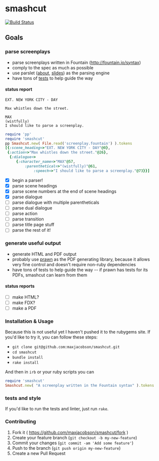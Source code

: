 # smashcut

[![Build Status](https://travis-ci.org/maxjacobson/smashcut.svg?branch=master)](https://travis-ci.org/maxjacobson/smashcut)

## Goals

### parse screenplays

* parse screenplays written in Fountain (<http://fountain.io/syntax>)
* comply to the spec as much as possible
* use parslet ([about][1], [slides][2]) as the parsing engine
* have tons of [tests][3] to help guide the way

[1]: http://kschiess.github.io/parslet/
[2]: https://speakerdeck.com/promptworks/writing-dsls-with-parslet-nyc-dot-rb
[3]: http://rspec.info/

#### status report

```
EXT. NEW YORK CITY - DAY

Max whistles down the street.

MAX
(wistfully)
I should like to parse a screenplay.
```

```ruby
require 'pp'
require 'smashcut'
pp Smashcut.new( File.read('screenplay.fountain') ).tokens
[{:scene_heading=>"EXT. NEW YORK CITY - DAY"@0},
 {:action=>"Max whistles down the street."@26},
  {:dialogue=>
     {:character_name=>"MAX"@57,
         :parenthetical=>"(wistfully)"@61,
             :speech=>"I should like to parse a screenplay."@73}}]
```

* [x] begin a parser!
* [x] parse scene headings
* [x] parse scene numbers at the end of scene headings
* [x] parse dialogue
* [ ] parse dialogue with multiple parentheticals
* [ ] parse dual dialogue
* [ ] parse action
* [ ] parse transition
* [ ] parse title page stuff
* [ ] parse the rest of it!

### generate useful output

* generate HTML and PDF output
* probably use [prawn][4] as the PDF generating library, because it allows very fine control and doesn't require non-ruby dependencies
* have tons of tests to help guide the way -- if prawn has tests for its PDFs, smashcut can learn from them

[4]: http://prawnpdf.org/

#### status reports

* [ ] make HTML?
* [ ] make FDX?
* [ ] make a PDF

### Installation & Usage

Because this is not useful yet I haven't pushed it to the rubygems site. If you'd like to try it, you can follow these steps:

* `git clone git@github.com:maxjacobson/smashcut.git`
* `cd smashcut`
* `bundle install`
* `rake install`

And then in `irb` or your ruby scripts you can

```ruby
require 'smashcut'
Smashcut.new( "A screenplay written in the Fountain syntax" ).tokens
```

### tests and style

If you'd like to run the tests and linter, just run `rake`.

### Contributing

1. Fork it ( https://github.com/maxjacobson/smashcut/fork )
2. Create your feature branch (`git checkout -b my-new-feature`)
3. Commit your changes (`git commit -am 'Add some feature'`)
4. Push to the branch (`git push origin my-new-feature`)
5. Create a new Pull Request
